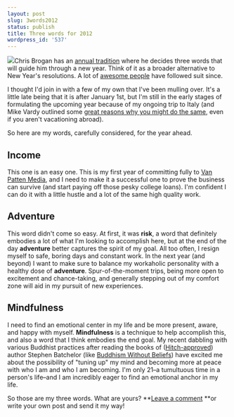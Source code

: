```yaml
---
layout: post
slug: 3words2012
status: publish
title: Three words for 2012
wordpress_id: '537'
---
```


![](http://www.chrisvanpatten.com/wp-content/uploads/2012/01/Screen-shot-2012-01-04-at-19.13.12-300x273.png)Chris Brogan has an [annual tradition](http://www.chrisbrogan.com/3words2012/) where he decides three words that will guide him through a new year. Think of it as a broader alternative to New Year's resolutions. A lot of [awesome people](http://www.cc-chapman.com/2012/3-words-for-2012/) have followed suit since.

I thought I'd join in with a few of my own that I've been mulling over. It's a little late being that it is after January 1st, but I'm still in the early stages of formulating the upcoming year because of my ongoing trip to Italy (and Mike Vardy outlined some [great reasons why you might do the same](http://www.lifehack.org/articles/productivity/why-you-should-start-your-new-year-in-february.html), even if you aren't vacationing abroad).

So here are my words, carefully considered, for the year ahead.

## Income

This one is an easy one. This is my first year of committing fully to [Van Patten Media](http://www.vanpattenmedia.com/), and I need to make it a successful one to prove the business can survive (and start paying off those pesky college loans). I'm confident I can do it with a little hustle and a lot of the same high quality work.

## Adventure

This word didn't come so easy. At first, it was **risk**, a word that definitely embodies a lot of what I'm looking to accomplish here, but at the end of the day **adventure** better captures the spirit of my goal. All too often, I resign myself to safe, boring days and constant work. In the next year (and beyond) I want to make sure to balance my workaholic personality with a healthy dose of **adventure**. Spur-of-the-moment trips, being more open to excitement and chance-taking, and generally stepping out of my comfort zone will aid in my pursuit of new experiences.

## Mindfulness

I need to find an emotional center in my life and be more present, aware, and happy with myself. **Mindfulness** is a technique to help accomplish this, and also a word that I think embodies the end goal. My recent dabbling with various Buddhist practices after reading the books of ([Hitch-approved](http://www.guardian.co.uk/commentisfree/belief/2010/mar/10/buddhism-atheism-hitchens)) author Stephen Batchelor (like [Buddhism Without Beliefs](http://www.amazon.com/gp/product/1573226564/ref=as_li_ss_tl?ie=UTF8&tag=chrvanpat-20&linkCode=as2&camp=1789&creative=390957&creativeASIN=1573226564)) have excited me about the possibility of "tuning up" my mind and becoming more at peace with who I am and who I am becoming. I'm only 21–a tumultuous time in a person's life–and I am incredibly eager to find an emotional anchor in my life.

So those are my three words. What are yours? **[Leave a comment](http://www.chrisvanpatten.com/blog/2012/01/3words2012/#respond) **or write your own post and send it my way!
